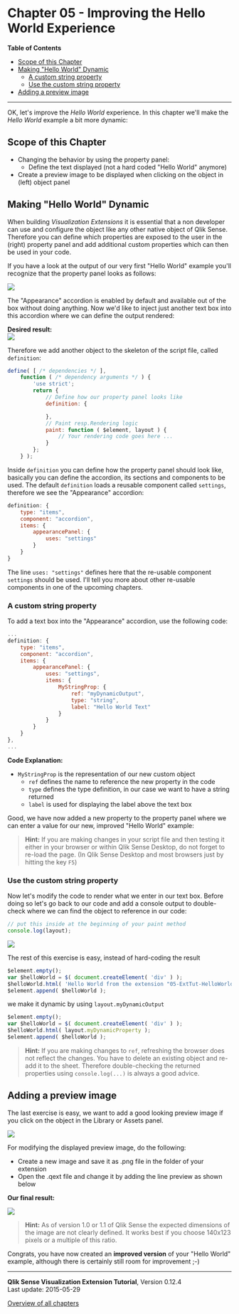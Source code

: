 # Chapter 05 - Improving the Hello World Experience



**Table of Contents**

<!-- toc -->

- [Scope of this Chapter](#scope-of-this-chapter)
- [Making "Hello World" Dynamic](#making--hello-world--dynamic)
  * [A custom string property](#a-custom-string-property)
  * [Use the custom string property](#use-the-custom-string-property)
- [Adding a preview image](#adding-a-preview-image)

<!-- tocstop -->

---

OK, let's improve the _Hello World_ experience.
In this chapter we'll make the _Hello World_ example a bit more dynamic:

## Scope of this Chapter

* Changing the behavior by using the property panel:
	* Define the text displayed (not a hard coded "Hello World" anymore)
* Create a preview image to be displayed when clicking on the object in (left) object panel

## Making "Hello World" Dynamic
When building _Visualization Extensions_ it is essential that a non developer can use and configure the object like any other native object of Qlik Sense.
Therefore you can define which properties are exposed to the user in the (right) property panel and add additional custom properties which can then be used in your code.

If you have a look at the output of our very first "Hello World" example you'll recognize that the property panel looks as follows:

![](images/05/05_InitialPropertyPanel.png)  

The "Appearance" accordion is enabled by default and available out of the box without doing anything. Now we'd like to inject just another text box into this accordion where we can define the output rendered:

**Desired result:**  
![](images/05/05_DesiredResult.png)  

Therefore we add another object to the skeleton of the script file, called `definition`:

```javascript
define( [ /* dependencies */ ],
    function ( /* dependency arguments */ ) {
        'use strict';
        return {
			// Define how our property panel looks like
			definition: {

			},
			// Paint resp.Rendering logic
            paint: function ( $element, layout ) {
                // Your rendering code goes here ...             
            }
        };
    } );
```

Inside `definition` you can define how the property panel should look like, basically you can define the accordion, its sections and components to be used.
The default `definition` loads a reusable component called `settings`, therefore we see the "Appearance" accordion:

```javascript
definition: {
	type: "items",
	component: "accordion",
	items: {
		appearancePanel: {
			uses: "settings"
		}
	}
}
```

The line `uses: "settings"` defines here that the re-usable component `settings` should be used. I'll tell you more about other re-usable components in one of the upcoming chapters.

### A custom string property
To add a text box into the "Appearance" accordion, use the following code:

```javascript
...
definition: {
	type: "items",
	component: "accordion",
	items: {
		appearancePanel: {
			uses: "settings",
			items: {
				MyStringProp: {
					ref: "myDynamicOutput",
					type: "string",
					label: "Hello World Text"
				}
			}
		}
	}
},
...
```

**Code Explanation:**

* `MyStringProp` is the representation of our new custom object
	* `ref` defines the name to reference the new property in the code
	* `type` defines the type definition, in our case we want to have a string returned
	* `label` is used for displaying the label above the text box

Good, we have now added a new property to the property panel where we can enter a value for our new, improved "Hello World" example:

>**Hint:**
> If you are making changes in your script file and then testing it either in your browser or within Qlik Sense Desktop, do not forget to re-load the page. (In Qlik Sense Desktop and most browsers just by hitting the key `F5`)
  
### Use the custom string property

Now let's modify the code to render what we enter in our text box. Before doing so let's go back to our code and add a console output to double-check where we can find the object to reference in our code:

```javascript
// put this inside at the beginning of your paint method
console.log(layout);
```
![](images/05/05_HelloWorld_ConsoleLog.png)  

The rest of this exercise is easy, instead of hard-coding the result

```javascript
$element.empty();
var $helloWorld = $( document.createElement( 'div' ) );
$helloWorld.html( 'Hello World from the extension "05-ExtTut-HelloWorld"<br/>' );
$element.append( $helloWorld );
```

we make it dynamic by using `layout.myDynamicOutput`

```javascript
$element.empty();
var $helloWorld = $( document.createElement( 'div' ) );
$helloWorld.html( layout.myDynamicProperty );
$element.append( $helloWorld );
```

>**Hint:**
> If you are making changes to `ref`, refreshing the browser does not reflect the changes. You have to delete an existing object and re-add it to the sheet.
> Therefore double-checking the returned properties using `console.log(...)` is always a good advice.
  
## Adding a preview image

The last exercise is easy, we want to add a good looking preview image if you click on the object in the Library or Assets panel.

![](images/05/05_PreviewImg_Before.png)  

For modifying the displayed preview image, do the following:
* Create a new image and save it as .png file in the folder of your extension
* Open the .qext file and change it by adding the line preview as shown below


**Our final result:**

![](images/05/05_PreviewImg_After.png)  

>**Hint:**
> As of version 1.0 or 1.1 of Qlik Sense the expected dimensions of the image are not clearly defined. It works best if you choose 140x123 pixels or a multiple of this ratio.
  

Congrats, you have now created an **improved version** of your "Hello World" example, although there is certainly still room for improvement ;-)



---
**Qlik Sense Visualization Extension Tutorial**, Version 0.12.4<br/>
Last update: 2015-05-29<br/>

[Overview of all chapters](https://github.com/stefanwalther/qliksense-extension-tutorial/blob/master/tutorial/readme.md)